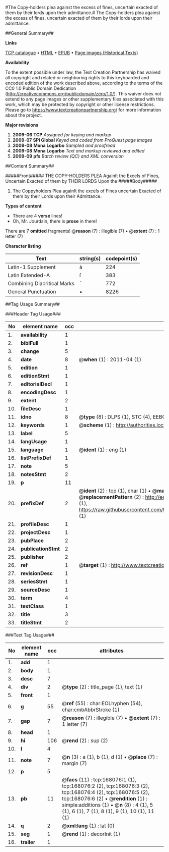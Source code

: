 #The Copy-holders plea against the excess of fines, uncertain exacted of them by their lords upon their admittance.#
The Copy-holders plea against the excess of fines, uncertain exacted of them by their lords upon their admittance.

##General Summary##

**Links**

[TCP catalogue](http://www.ota.ox.ac.uk/tcp/)  • 
[HTML](http://tei.it.ox.ac.uk/tcp/Texts-HTML/free/A80/A80543.html)  • 
[EPUB](http://tei.it.ox.ac.uk/tcp/Texts-EPUB/free/A80/A80543.epub) • 
[Page images (Historical Texts)](https://historicaltexts.jisc.ac.uk/eebo-99866324e)

**Availability**

To the extent possible under law, the Text Creation Partnership has waived all copyright and related or neighboring rights to this keyboarded and encoded edition of the work described above, according to the terms of the CC0 1.0 Public Domain Dedication (http://creativecommons.org/publicdomain/zero/1.0/). This waiver does not extend to any page images or other supplementary files associated with this work, which may be protected by copyright or other license restrictions. Please go to https://www.textcreationpartnership.org/ for more information about the project.

**Major revisions**

1. __2009-06__ __TCP__ *Assigned for keying and markup*
1. __2009-07__ __SPi Global__ *Keyed and coded from ProQuest page images*
1. __2009-08__ __Mona Logarbo__ *Sampled and proofread*
1. __2009-08__ __Mona Logarbo__ *Text and markup reviewed and edited*
1. __2009-09__ __pfs__ *Batch review (QC) and XML conversion*

##Content Summary##

#####Front#####
THE COPY-HOLDERS PLEA Againſt the Exceſs of Fines, Uncertain Exacted of them by THEIR LORDS Upon the
#####Body#####

1. The Coppyholders Plea againſt the exceſs of Fines uncertain Exacted of them by their Lords upon their Admittance.

**Types of content**

  * There are 4 **verse** lines!
  * Oh, Mr. Jourdain, there is **prose** in there!

There are 7 **omitted** fragments! 
 @__reason__ (7) : illegible (7)  •  @__extent__ (7) : 1 letter (7)

**Character listing**


|Text|string(s)|codepoint(s)|
|---|---|---|
|Latin-1 Supplement|à|224|
|Latin Extended-A|ſ|383|
|Combining             Diacritical Marks|̄|772|
|General Punctuation|•|8226|

##Tag Usage Summary##

###Header Tag Usage###

|No|element name|occ|attributes|
|---|---|---|---|
|1.|__availability__|1||
|2.|__biblFull__|1||
|3.|__change__|5||
|4.|__date__|8| @__when__ (1) : 2011-04 (1)|
|5.|__edition__|1||
|6.|__editionStmt__|1||
|7.|__editorialDecl__|1||
|8.|__encodingDesc__|1||
|9.|__extent__|2||
|10.|__fileDesc__|1||
|11.|__idno__|8| @__type__ (8) : DLPS (1), STC (4), EEBO-CITATION (1), PROQUEST (1), VID (1)|
|12.|__keywords__|1| @__scheme__ (1) : http://authorities.loc.gov/ (1)|
|13.|__label__|5||
|14.|__langUsage__|1||
|15.|__language__|1| @__ident__ (1) : eng (1)|
|16.|__listPrefixDef__|1||
|17.|__note__|5||
|18.|__notesStmt__|2||
|19.|__p__|11||
|20.|__prefixDef__|2| @__ident__ (2) : tcp (1), char (1)  •  @__matchPattern__ (2) : ([0-9\-]+):([0-9IVX]+) (1), (.+) (1)  •  @__replacementPattern__ (2) : http://eebo.chadwyck.com/downloadtiff?vid=$1&page=$2 (1), https://raw.githubusercontent.com/textcreationpartnership/Texts/master/tcpchars.xml#$1 (1)|
|21.|__profileDesc__|1||
|22.|__projectDesc__|1||
|23.|__pubPlace__|2||
|24.|__publicationStmt__|2||
|25.|__publisher__|2||
|26.|__ref__|1| @__target__ (1) : http://www.textcreationpartnership.org/docs/. (1)|
|27.|__revisionDesc__|1||
|28.|__seriesStmt__|1||
|29.|__sourceDesc__|1||
|30.|__term__|4||
|31.|__textClass__|1||
|32.|__title__|3||
|33.|__titleStmt__|2||


###Text Tag Usage###

|No|element name|occ|attributes|
|---|---|---|---|
|1.|__add__|1||
|2.|__body__|1||
|3.|__desc__|7||
|4.|__div__|2| @__type__ (2) : title_page (1), text (1)|
|5.|__front__|1||
|6.|__g__|55| @__ref__ (55) : char:EOLhyphen (54), char:cmbAbbrStroke (1)|
|7.|__gap__|7| @__reason__ (7) : illegible (7)  •  @__extent__ (7) : 1 letter (7)|
|8.|__head__|1||
|9.|__hi__|106| @__rend__ (2) : sup (2)|
|10.|__l__|4||
|11.|__note__|7| @__n__ (3) : a (1), b (1), d (1)  •  @__place__ (7) : margin (7)|
|12.|__p__|5||
|13.|__pb__|11| @__facs__ (11) : tcp:168076:1 (1), tcp:168076:2 (2), tcp:168076:3 (2), tcp:168076:4 (2), tcp:168076:5 (2), tcp:168076:6 (2)  •  @__rendition__ (1) : simple:additions (1)  •  @__n__ (8) : 4 (1), 5 (1), 6 (1), 7 (1), 8 (1), 9 (1), 10 (1), 11 (1)|
|14.|__q__|2| @__xml:lang__ (1) : lat (0)|
|15.|__seg__|1| @__rend__ (1) : decorInit (1)|
|16.|__trailer__|1||
